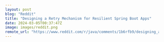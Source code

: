 ```yaml
---
layout: post
blog: "Reddit"
title: "Designing a Retry Mechanism for Resilient Spring Boot Apps"
date: 2024-03-05T00:37:47Z
image: images/reddit.png
remote_url: "https://www.reddit.com/r/java/comments/1b6rfb9/designing_a_retry_mechanism_for_resilient_spring/"
---
```

